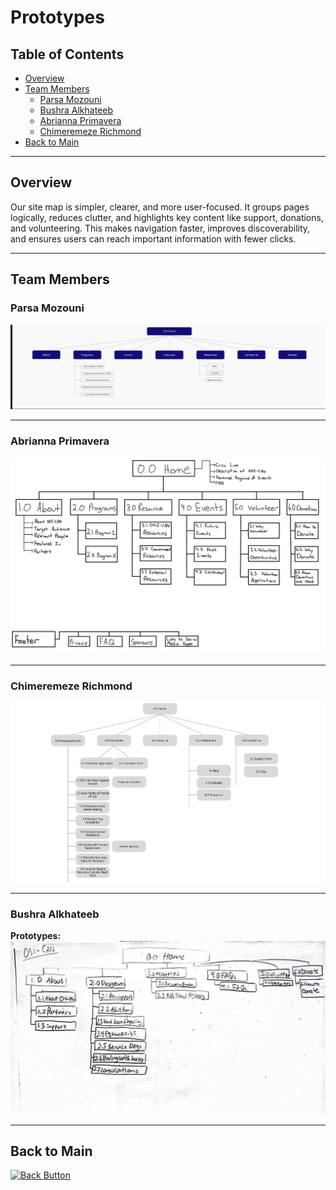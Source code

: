 # Prototypes

## Table of Contents

- [Overview](#overview)
- [Team Members](#team-members)
  - [Parsa Mozouni](#parsa-mozouni)
  - [Bushra Alkhateeb](#bushra-alkhateeb)
  - [Abrianna Primavera](#abrianna-primavera)
  - [Chimeremeze Richmond](#chimeremeze-richmond)
- [Back to Main](../README.md)

---

## Overview

Our site map is simpler, clearer, and more user-focused. It groups pages logically, reduces clutter, and highlights key content like support, donations, and volunteering. This makes navigation faster, improves discoverability, and ensures users can reach important information with fewer clicks.

---

## Team Members

### Parsa Mozouni

![Parsa site map](sitemap-parsa.png)

---

### Abrianna Primavera

![primavera site map](sitemap-primavera.jpg)

---

### Chimeremeze Richmond

![Chimeremeze site map](sitemap-chimeremeze.png)

---

### Bushra Alkhateeb

**Prototypes:**  
![Bushra site map](sitemap-bushra.jpg)

---

## Back to Main

<p align="left">
  <a href="../README.md">
    <img src="https://img.shields.io/badge/⬅_Back_to_Main-blue?style=for-the-badge" alt="Back Button"/>
</p>
